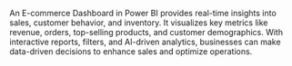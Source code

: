An E-commerce Dashboard in Power BI provides real-time insights into sales, customer behavior, and inventory. It visualizes key metrics like revenue, orders, top-selling products, and customer demographics. With interactive reports, filters, and AI-driven analytics, businesses can make data-driven decisions to enhance sales and optimize operations.







